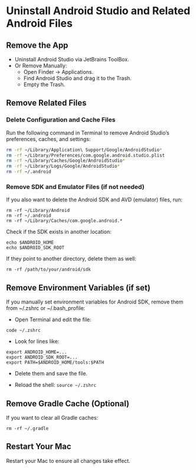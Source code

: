 # Uninstall Android Studio and Related Android Files

## Remove the App

* Uninstall Android Studio via JetBrains ToolBox.
* Or Remove Manually:
    * Open Finder → Applications.
    * Find Android Studio and drag it to the Trash.
    * Empty the Trash.

## Remove Related Files

### Delete Configuration and Cache Files

Run the following command in Terminal to remove Android Studio’s preferences, caches, and settings:

```bash
rm -rf ~/Library/Application\ Support/Google/AndroidStudio*
rm -rf ~/Library/Preferences/com.google.android.studio.plist
rm -rf ~/Library/Caches/Google/AndroidStudio*
rm -rf ~/Library/Logs/Google/AndroidStudio*
rm -rf ~/.android
```

### Remove SDK and Emulator Files (if not needed)

If you also want to delete the Android SDK and AVD (emulator) files, run:

```shell
rm -rf ~/Library/Android
rm -rf ~/.android
rm -rf ~/Library/Caches/com.google.android.*
```

Check if the SDK exists in another location:

```shell
echo $ANDROID_HOME
echo $ANDROID_SDK_ROOT
```

If they point to another directory, delete them as well:

```shell
rm -rf /path/to/your/android/sdk
```

##  Remove Environment Variables (if set)

If you manually set environment variables for Android SDK, remove them from ~/.zshrc or ~/.bash_profile:

* Open Terminal and edit the file:

```shell
code ~/.zshrc
```

* Look for lines like:

```shell
export ANDROID_HOME=...
export ANDROID_SDK_ROOT=...
export PATH=$ANDROID_HOME/tools:$PATH
```

* Delete them and save the file.

* Reload the shell: `source ~/.zshrc`

## Remove Gradle Cache (Optional)

If you want to clear all Gradle caches:

```shell
rm -rf ~/.gradle
```

## Restart Your Mac

Restart your Mac to ensure all changes take effect.
